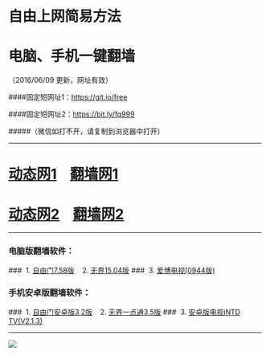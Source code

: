 # 自由上网简易方法
# 电脑、手机一键翻墙
（2016/06/09 更新，网址有效）

####固定短网址1：https://git.io/free

####固定短网址2：https://bit.ly/fq999

#####（微信如打不开，请复制到浏览器中打开）

***
# <a href="http://dt-1.ha2.tw/609/1" target="_blank">动态网1</a>&nbsp;&nbsp;&nbsp;&nbsp;<a href="http://fq-01.newca.org" target="_blank">翻墙网1</a>

# <a href="http://dt-2.season.tw/609/1" target="_blank">动态网2</a>&nbsp;&nbsp;&nbsp;&nbsp;<a href="http://fq-02.svws.org" target="_blank">翻墙网2</a>


***

### 电脑版翻墙软件：
###&nbsp;&nbsp;1. <a href="http://fq-03.arph.org/fgget.php?fid=fg758p.zip" target="_blank">自由门7.58版</a>&nbsp;&nbsp;&nbsp;&nbsp;2. <a href="http://fq-03.arph.org/fgget.php?fid=u1504.zip" target="_blank">无界15.04版</a>
###&nbsp;&nbsp;3. <a href="http://fq-03.arph.org/fgget.php?fid=GreeniPPOTV_Setup_Ver12Build944b.zip" target="_blank">爱博电视(0944版)</a>

### 手机安卓版翻墙软件：
###&nbsp;&nbsp;1. <a href="http://fq-03.arph.org/fgget.php?fid=fgma32.apk" target="_blank">自由门安卓版3.2版</a>&nbsp;&nbsp;&nbsp;&nbsp;2. <a href="http://fq-03.arph.org/fgget.php?fid=um3.5.apk" target="_blank">无界一点通3.5版</a>
###&nbsp;&nbsp;3. <a href="http://fq-03.arph.org/fgget.php?fid=iNTD_TV.apk" target="_blank">安卓版电视iNTD TV(V2.1.3)</a>

***

<p><img src="http://fq-04.uzon.org/pic/yjfq-20160606ok.png"></p> 
